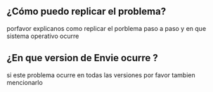## ¿Cómo puedo replicar el problema?
porfavor explicanos como replicar el porblema paso a paso y en que sistema operativo ocurre
## ¿En que version de Envie ocurre ?
si este problema ocurre en todas las versiones por favor tambien mencionarlo 
